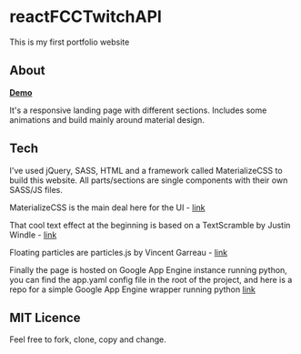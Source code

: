 # reactFCCTwitchAPI

This is my first portfolio website

## About

[**Demo**](https://www.dmukhovskyy.com/)

It's a responsive landing page with different sections.
Includes some animations and build mainly around material design.

## Tech

I've used jQuery, SASS, HTML and a framework called MaterializeCSS to build this website.
All parts/sections are single components with their own SASS/JS files.

MaterializeCSS is the main deal here for the UI - [link](http://materializecss.com/)

That cool text effect at the beginning is based on a TextScramble by Justin Windle - [link](https://codepen.io/soulwire/pen/mErPAK)

Floating particles are particles.js by Vincent Garreau - [link](https://github.com/VincentGarreau/particles.js/)

Finally the page is hosted on Google App Engine instance running python, you can find the app.yaml config file in the root of the project, and here is a repo for a simple Google App Engine wrapper running python [link](https://github.com/maxdyy/appEngineDevWrapper)

## MIT Licence

Feel free to fork, clone, copy and change.
